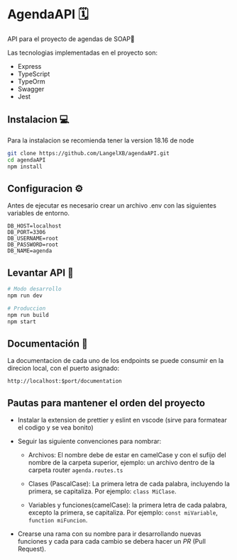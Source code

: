 # AgendaAPI 🗓️

API para el proyecto de agendas de SOAP🧼

Las tecnologias implementadas en el proyecto son:

- Express
- TypeScript
- TypeOrm
- Swagger
- Jest

## Instalacion 💻

Para la instalacion se recomienda tener la version 18.16 de node

```bash
git clone https://github.com/LangelXB/agendaAPI.git
cd agendaAPI
npm install
```

## Configuracion ⚙️

Antes de ejecutar es necesario crear un archivo .env con las siguientes variables de entorno.

```env
DB_HOST=localhost
DB_PORT=3306
DB_USERNAME=root
DB_PASSWORD=root
DB_NAME=agenda
```

## Levantar API 🚀

```bash
# Modo desarrollo
npm run dev

# Produccion
npm run build
npm start
```

## Documentación 📖

La documentacion de cada uno de los endpoints se puede consumir en la direcion local, con el puerto asignado:

```
http://localhost:$port/documentation
```

## Pautas para mantener el orden del proyecto

- Instalar la extension de prettier y eslint en vscode (sirve para formatear el codigo y se vea bonito)
- Seguir las siguiente convenciones para nombrar:

  - Archivos: El nombre debe de estar en camelCase y con el sufijo del nombre de la carpeta superior, ejemplo: un archivo dentro de la carpeta router `agenda.routes.ts`

  - Clases (PascalCase): La primera letra de cada palabra, incluyendo la primera, se capitaliza. Por ejemplo: `class MiClase`.
  - Variables y funciones(camelCase): la primera letra de cada palabra, excepto la primera, se capitaliza. Por ejemplo: `const miVariable`, `function miFuncion`.

- Crearse una rama con su nombre para ir desarrollando nuevas funciones y cada para cada cambio se debera hacer un _PR_ (Pull Request).
